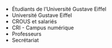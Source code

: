 - Étudiants de l’Université Gustave Eiffel 
- Université Gustave Eiffel 
- CROUS et salariés 
- CRI - Campus numérique
- Professeurs 
- Secrétariat 
